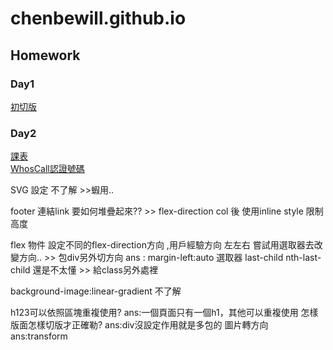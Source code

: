 # chenbewill.github.io
## Homework 
### Day1
[初切版](https://chenbewill.github.io/Day1/01.html)
### Day2
[課表](https://chenbewill.github.io/Day2/table.html)  
[WhosCall認證號碼](https://chenbewill.github.io/Day2/WhosCall.html)  

SVG 設定 不了解 >>蝦用..

footer 連結link 要如何堆疊起來?? >> flex-direction col 後 使用inline style 限制高度

flex 物件 設定不同的flex-direction方向 ,用戶經驗方向 左左右 嘗試用選取器去改變方向.. >> 包div另外切方向 
ans :  margin-left:auto 
選取器
last-child nth-last-child 還是不太懂 >> 給class另外處裡

background-image:linear-gradient 不了解

h123可以依照區塊重複使用?
ans:一個頁面只有一個h1，其他可以重複使用
怎樣版面怎樣切版才正確勒?
ans:div沒設定作用就是多包的
圖片轉方向  
ans:transform
